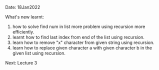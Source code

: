 Date: 18Jan2022

What's new learnt:

1. how to solve find num in list more problem using recursion more efficiently.
2. learnt how to find last index from end of the list using recursion.
3. learn how to remove "x" character from given string using recursion.
4. learn how to replace given character a with given character b in the given list using recursion.

Next:
Lecture 3

